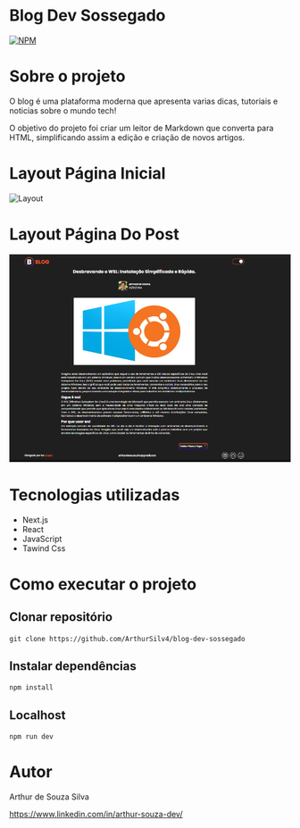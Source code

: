 # Blog Dev Sossegado
[![NPM](https://img.shields.io/npm/l/react)](https://github.com/ArthurSilv4/blog-dev-sossegado/blob/master/LICENSE)

# Sobre o projeto

O blog é uma plataforma moderna que apresenta varias dicas, tutoriais e noticias sobre o mundo tech!

O objetivo do projeto foi criar um leitor de Markdown que converta para HTML, simplificando assim a edição e criação de novos artigos.

# Layout Página Inicial

![Layout](/github/Mackups.png) 

# Layout Página Do Post

![Layout](/github/PagePost.png) 

# Tecnologias utilizadas

- Next.js
- React
- JavaScript
- Tawind Css

# Como executar o projeto

## **Clonar repositório**

```
git clone https://github.com/ArthurSilv4/blog-dev-sossegado
```

## **Instalar dependências**

```
npm install
```

## **Localhost**

```
npm run dev
```

# Autor

Arthur de Souza Silva

https://www.linkedin.com/in/arthur-souza-dev/

